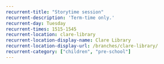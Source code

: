 ```yaml
---
recurrent-title: "Storytime session"
recurrent-description: 'Term-time only.'
recurrent-day: Tuesday
recurrent-times: 1515-1545
recurrent-location: clare-library
recurrent-location-display-name: Clare Library
recurrent-location-display-url: /branches/clare-library/
recurrent-category: ["children", "pre-school"]
---
```

